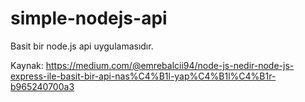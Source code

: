 # simple-nodejs-api
Basit bir node.js api uygulamasıdır.

Kaynak: https://medium.com/@emrebalcii94/node-js-nedir-node-js-express-ile-basit-bir-api-nas%C4%B1l-yap%C4%B1l%C4%B1r-b965240700a3
